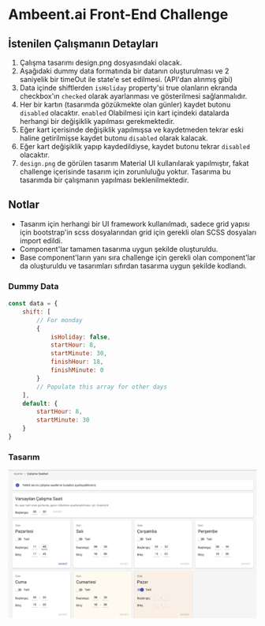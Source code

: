 # Ambeent.ai Front-End Challenge

## İstenilen Çalışmanın Detayları

1. Çalışma tasarımı design.png dosyasındaki olacak.
2. Aşağıdaki dummy data formatında bir datanın oluşturulması ve 2 saniyelik bir timeOut ile state'e set edilmesi. (API'dan alınmış gibi)
3. Data içinde shiftlerden `isHoliday` property'si true olanların ekranda checkbox'ın `checked` olarak ayarlanması ve gösterilmesi sağlanmalıdır.
4. Her bir kartın (tasarımda gözükmekte olan günler) kaydet butonu `disabled` olacaktır. `enabled` Olabilmesi için kart içindeki datalarda herhangi bir değişiklik yapılması gerekmektedir.
5. Eğer kart içerisinde değişiklik yapılmışsa ve kaydetmeden tekrar eski haline getirilmişse kaydet butonu `disabled` olarak kalacak.
6. Eğer kart değişiklik yapıp kaydedildiyse, kaydet butonu tekrar `disabled` olacaktır.
8. `design.png` de görülen tasarım Material UI kullanılarak yapılmıştır, fakat challenge içerisinde tasarım için zorunluluğu yoktur. Tasarıma bu tasarımda bir çalışmanın yapılması beklenilmektedir.

## Notlar
* Tasarım için herhangi bir UI framework kullanılmadı, sadece grid yapısı için bootstrap'in scss dosyalarından grid için gerekli olan SCSS dosyaları import edildi.
* Component'lar tamamen tasarıma uygun şekilde oluşturuldu.
* Base component'ların yanı sıra challenge için gerekli olan component'lar da oluşturuldu ve tasarımları sıfırdan tasarıma uygun şekilde kodlandı.

### Dummy Data

```js
const data = {
    shift: [
        // For monday
        {
            isHoliday: false,
            startHour: 8,
            startMinute: 30,
            finishHour: 18,
            finishMinute: 0
        }
        // Populate this array for other days
    ],
    default: {
        startHour: 8,
        startMinute: 30
    }
}
```

### Tasarım

![Tasarım](https://github.com/alicankahramaner/ambeent-ai-challenge/blob/master/design.png?raw=true)